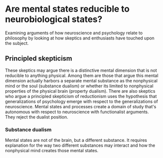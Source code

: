# Are mental states reducible to neurobiological states?

Examining arguments of how neuroscience and psychology relate to philosophy by 
looking at how skeptics and enthusiasts have touched upon the subject.

## Principled skepticism

These skeptics may argue there is a distinctive mental dimension that is not reducible
to anything physical. Among them are those that argue this mental dimension actually
harbors a separate mental substance as the nonphysical mind or the soul (substance dualism) or 
whether its limited to nonphysical properties of the physical brain (property dualism). 
There are also skeptics who argue a principled skepticism of reductionism uses the hypothesis that generalizations of psychology emerge with respect to the 
generalizations of neuroscience. Mental states and processes create a domain of study that's autonomous
with respect to neuroscience with functionalist arguments. They reject the dualist position.

### Substance dualism

Mental states are not of the brain, but a different substance. It requires explanation
for the way two different substances may interact and how the nonphysical mind creates
those mental states. 
